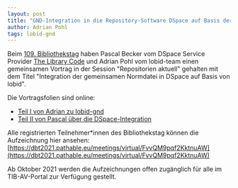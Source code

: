 ```yaml
---
layout: post
title: "GND-Integration in die Repository-Software DSpace auf Basis der lobid-API "
author: Adrian Pohl
tags: lobid-gnd
---
```


Beim [109. Bibliothekstag](https://bibliothekartag2021.de/) haben Pascal Becker vom DSpace Service Provider [The Library Code](https://www.the-library-code.de/) und Adrian Pohl vom lobid-team einen gemeinsamen Vortrag in der Session "Repositorien aktuell" gehalten mit dem Titel "Integration der gemeinsamen Normdatei in DSpace auf Basis von lobid".

Die Vortragsfolien sind online:
- [Teil I von Adrian zu lobid-gnd](https://slides.lobid.org/2021-06-17-bibtag21/)
- [Teil II von Pascal über die DSpace-Integration](https://www.slideshare.net/pascalbecker/integration-der-gemeinsamen-normdatei-in-dspace-auf-basis-von-lobid/pascalbecker/integration-der-gemeinsamen-normdatei-in-dspace-auf-basis-von-lobid)

Alle registrierten Teilnehmer\*innen des Bibliothekstag können die Aufzeichnung hier ansehen: [https://dbt2021.pathable.eu/meetings/virtual/FvvQM9pqf2KktnuAW](https://dbt2021.pathable.eu/meetings/virtual/FvvQM9pqf2KktnuAW)

Ab Oktober 2021 werden die Aufzeichnungen offen zugänglich für alle im TIB-AV-Portal zur Verfügung gestellt.